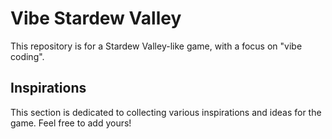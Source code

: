 # Vibe Stardew Valley

This repository is for a Stardew Valley-like game, with a focus on "vibe coding".

## Inspirations
This section is dedicated to collecting various inspirations and ideas for the game. Feel free to add yours!